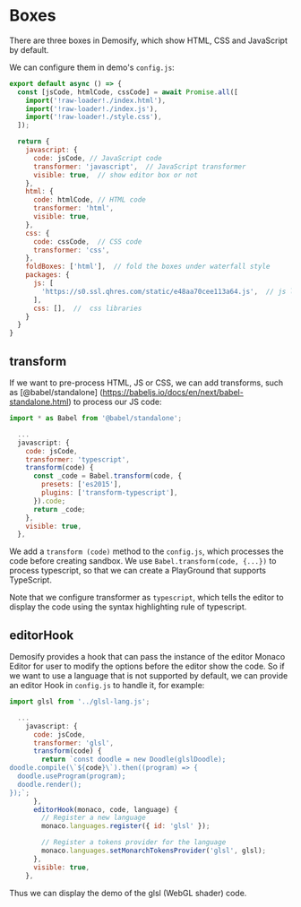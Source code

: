# Boxes

There are three boxes in Demosify, which show HTML, CSS and JavaScript by default.

We can configure them in demo's `config.js`:

```js
export default async () => {
  const [jsCode, htmlCode, cssCode] = await Promise.all([
    import('!raw-loader!./index.html'),
    import('!raw-loader!./index.js'),
    import('!raw-loader!./style.css'),
  ]);

  return {
    javascript: {
      code: jsCode, // JavaScript code
      transformer: 'javascript',  // JavaScript transformer
      visible: true,  // show editor box or not
    },
    html: {
      code: htmlCode, // HTML code
      transformer: 'html',
      visible: true,
    },
    css: {
      code: cssCode,  // CSS code
      transformer: 'css',
    },
    foldBoxes: ['html'],  // fold the boxes under waterfall style
    packages: {
      js: [
        'https://s0.ssl.qhres.com/static/e48aa70cee113a64.js',  // js libraries
      ],
      css: [],  //  css libraries
    }
  }
}
```

## transform

If we want to pre-process HTML, JS or CSS, we can add transforms, such as [@babel/standalone] (https://babeljs.io/docs/en/next/babel-standalone.html) to process our JS code:

```js
import * as Babel from '@babel/standalone';

  ...
  javascript: {
    code: jsCode,
    transformer: 'typescript',
    transform(code) {
      const _code = Babel.transform(code, { 
        presets: ['es2015'],
        plugins: ['transform-typescript'],
      }).code;
      return _code;
    },
    visible: true,
  },
```

We add a `transform (code)` method to the `config.js`, which processes the code before creating sandbox. We use `Babel.transform(code, {...})` to process typescript, so that we can create a PlayGround that supports TypeScript.

Note that we configure transformer as `typescript`, which tells the editor to display the code using the syntax highlighting rule of typescript.

## editorHook

Demosify provides a hook that can pass the instance of the editor Monaco Editor for user to modify the options before the editor show the code. So if we want to use a language that is not supported by default, we can provide an editor Hook in `config.js` to handle it, for example:

```js
import glsl from '../glsl-lang.js';

  ...
    javascript: {
      code: jsCode,
      transformer: 'glsl',
      transform(code) {
        return `const doodle = new Doodle(glslDoodle);
doodle.compile(\`${code}\`).then((program) => {
  doodle.useProgram(program);
  doodle.render();
});`;
      },
      editorHook(monaco, code, language) {
        // Register a new language
        monaco.languages.register({ id: 'glsl' });

        // Register a tokens provider for the language
        monaco.languages.setMonarchTokensProvider('glsl', glsl);
      },
      visible: true,
    },
```

Thus we can display the demo of the glsl (WebGL shader) code.